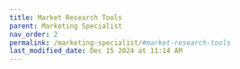```yaml
---
title: Market Research Tools
parent: Marketing Specialist
nav_order: 2
permalink: /marketing-specialist/#market-research-tools
last_modified_date: Dec 15 2024 at 11:14 AM
---
```

